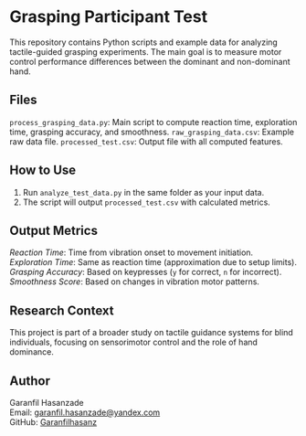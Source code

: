# Grasping Participant Test

This repository contains Python scripts and example data for analyzing tactile-guided grasping experiments. The main goal is to measure motor control performance differences between the dominant and non-dominant hand.

## Files

 `process_grasping_data.py`: Main script to compute reaction time, exploration time, grasping accuracy, and smoothness.
 `raw_grasping_data.csv`: Example raw data file.
 `processed_test.csv`: Output file with all computed features.

## How to Use

1. Run `analyze_test_data.py` in the same folder as your input data.
2. The script will output `processed_test.csv` with calculated metrics.

## Output Metrics

*Reaction Time*: Time from vibration onset to movement initiation.
*Exploration Time*: Same as reaction time (approximation due to setup limits).
*Grasping Accuracy*: Based on keypresses (`y` for correct, `n` for incorrect).
*Smoothness Score*: Based on changes in vibration motor patterns.

## Research Context

This project is part of a broader study on tactile guidance systems for blind individuals, focusing on sensorimotor control and the role of hand dominance.

## Author

Garanfil Hasanzade  
Email: garanfil.hasanzade@yandex.com  
GitHub: [Garanfilhasanz](https://github.com/Garanfilhasanz)
